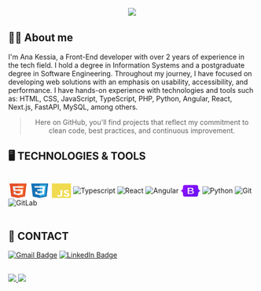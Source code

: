 <p align="center">
  <a href="https://github.com/The-Young-Programmer"><img src="https://readme-typing-svg.herokuapp.com/?lines=🙋‍♀️%20Olá!%20Seja%20bem-vindo&font=Pacifico&center=true&width=650&height=120&color=58a6ff&vCenter=true&size=45%22"></a>
</p>

## 👩‍💻 About me
<div>
<p>
I'm Ana Kessia, a Front-End developer with over 2 years of experience in the tech field. I hold a degree in Information Systems and a postgraduate degree in Software Engineering. Throughout my journey, I have focused on developing web solutions with an emphasis on usability, accessibility, and performance.
I have hands-on experience with technologies and tools such as: HTML, CSS, JavaScript, TypeScript, PHP, Python, Angular, React, Next.js, FastAPI, MySQL, among others.</p>
<blockquote align="center">
  Here on GitHub, you'll find projects that reflect my commitment to clean code, best practices, and continuous improvement.
</blockquote>

</div>

 ## 🖥️ TECHNOLOGIES & TOOLS
 <div style="display: inline_block"><br>
  <img align="center" alt="HTML" height="30" width="40" src="https://raw.githubusercontent.com/devicons/devicon/master/icons/html5/html5-original.svg">
  <img align="center" alt="CSS" height="30" width="40" src="https://raw.githubusercontent.com/devicons/devicon/master/icons/css3/css3-original.svg">
  <img align="center" alt="Javascript" height="30" width="40" src="https://raw.githubusercontent.com/devicons/devicon/master/icons/javascript/javascript-plain.svg">
  <img align="center" alt="Typescript" height="30" width="40" src="https://cdn.jsdelivr.net/gh/devicons/devicon/icons/typescript/typescript-original.svg" />
  <img align="center" alt="React" height="30" width="40" src="https://cdn.jsdelivr.net/gh/devicons/devicon@latest/icons/react/react-original.svg" />
  <img align="center" alt="Angular" height="30" width="40" src="https://cdn.jsdelivr.net/gh/devicons/devicon/icons/angularjs/angularjs-plain.svg" />
  <img align="center" alt="Bootstrap" height="30" width="40" src="https://raw.githubusercontent.com/devicons/devicon/master/icons/bootstrap/bootstrap-original.svg">
  <img align="center" alt="Python" height="30" width="40" src="https://cdn.jsdelivr.net/gh/devicons/devicon/icons/python/python-original.svg">
  <img align="center" alt="Git" height="30" width="40" src="https://cdn.jsdelivr.net/gh/devicons/devicon/icons/git/git-original.svg">
  <img align="center" alt="GitLab" height="30" width="40" src="https://cdn.jsdelivr.net/gh/devicons/devicon/icons/gitlab/gitlab-original.svg">    
</div>
<br>
  
 ##  📲 CONTACT
 [![Gmail Badge](https://img.shields.io/badge/Gmail-D14836?logo=gmail&logoColor=fff&style=for-the-badge)](mailto:anaoliveiraors@gmail.com)
 [![LinkedIn Badge](https://img.shields.io/badge/LinkedIn-0A66C2?logo=linkedin&logoColor=fff&style=for-the-badge)](https://www.linkedin.com/in/anakessia/)

##
<div>
  <a href="https://github.com/anakessia">
  <img height="160em" src="https://github-readme-stats.vercel.app/api?username=anakessia&theme=dark&show_icons=true"/>
  <img height="160em" src="https://github-readme-stats.vercel.app/api/top-langs/?username=anakessia&layout=compact&langs_count=7&theme=dark"/>
</div>
  


